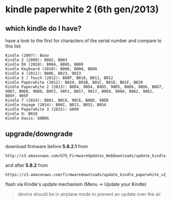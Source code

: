 # kindle paperwhite 2 (6th gen/2013)

## which kindle do I have?

have a look to the first for characters of the serial number and compare to this list:

    Kindle (2007): Booo
    Kindle 2 (2009): B002, B003
    Kindle DX (2010): B004, B005, B009
    Kindle Keyboard (2010): B006, B008, B00A
    Kindle 4 (2011): B00E, B023, 9023
    Kindle 5 / Touch (2012): B00F, B010, B011, B012
    Kindle Paperwhite (2012): B024, B01B, B01C, B01D, B01F, B020
    Kindle Paperwhite 2 (2013): B0D4, 90D4, B0D5, 90D5, B0D6, 90D6, B0D7, 90D7, B0D8, 90D8, B0F2, 90F2, B017, 9017, B060, 9060, B062, 9062, B05F, 905F
    Kindle 7 (2014): B001, B0C6, 90C6, B0DD, 90DD
    Kindle Voyage (2014): B00I, B013, B053, B054
    Kindle Paperwhite 3 (2015): G090
    Kindle 8: B018
    Kindle Oasis: G0B0G
    
## upgrade/downgrade

download firmware before **5.8.2.1** from 

    http://s3.amazonaws.com/G7G_FirmwareUpdates_WebDownloads/update_kindle_<version>.bin

and after **5.8.2** from

    https://s3.amazonaws.com/firmwaredownloads/update_kindle_paperwhite_v2_<version>.bin

flash via Kindle's update mechanism (Menu -> Update your Kindle)

> device should be in airplane mode to prevent an update over the air
